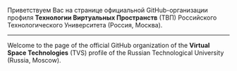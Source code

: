 Приветствуем Вас на странице официальной GitHub-организации профиля **Технологии Виртуальных Пространств** (ТВП) Российского Технологического Университета (Россия, Москва). 

---

Welcome to the page of the official GitHub organization of the **Virtual Space Technologies** (TVS) profile of the Russian Technological University (Russia, Moscow).
